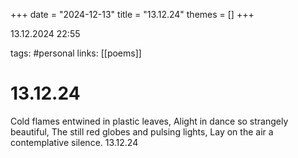 +++
date = "2024-12-13"
title = "13.12.24"
themes = []
+++

13.12.2024 22:55

tags: #personal
links: [[poems]]

# 13.12.24

Cold flames entwined in plastic leaves,
Alight in dance so strangely beautiful,
The still red globes and pulsing lights,
Lay on the air a contemplative silence.
13.12.24

